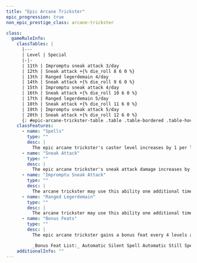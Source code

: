 ```yaml
---
title: "Epic Arcane Trickster"
epic_progression: true
non_epic_prestige_class: arcane-trickster

class:
  gameRuleInfo:
    classTables: |
      |---
      | Level | Special
      |-|-
      | 11th | Impromptu sneak attack 3/day
      | 12th | Sneak attack +{% die_roll 8 6 0 %}
      | 13th | Ranged legerdemain 4/day
      | 14th | Sneak attack +{% die_roll 9 6 0 %}
      | 15th | Impromptu sneak attack 4/day
      | 16th | Sneak attack +{% die_roll 10 6 0 %}
      | 17th | Ranged legerdemain 5/day
      | 18th | Sneak attack +{% die_roll 11 6 0 %}
      | 19th | Impromptu sneak attack 5/day
      | 20th | Sneak attack +{% die_roll 12 6 0 %}
      {: #epic-arcane-trickster-table .table .table-bordered .table-hover .table-striped data-caption="Table: Epic Arcane Trickster" }
    classFeatures:
      - name: "Spells"
        type: ""
        desc: |
          The epic arcane trickster's caster level increases by 1 per level gained above 10th. The epic arcane trickster continues to gain new spells per day (and spells known, if applicable) at each new level, up to the maximum spells per day and spells known of the arcane spellcasting class to which the arcane trickster belonged before adding the prestige class.
      - name: "Sneak Attack"
        type: ""
        desc: |
          The epic arcane trickster's sneak attack damage increases by +{% die_roll 1 6 0 %} every 2 levels above 10th.
      - name: "Impromptu Sneak Attack"
        type: ""
        desc: |
          The arcane trickster may use this ability one additional time per day for every 4 levels above 7th.
      - name: "Ranged Legerdemain"
        type: ""
        desc: |
          The arcane trickster may use this ability one additional time per day for every 4 levels above 9th.
      - name: "Bonus Feats"
        type: ""
        desc: |
          The epic arcane trickster gains a bonus feat every 4 levels after 10th. These bonus feats must be selected from the list below.

          _Bonus Feat List:_ Automatic Silent Spell Automatic Still Spell, Blinding Speed, Epic Skill Focus, Improved Combat Casting, Improved Sneak Attack, Improved Spell Capacity, Lingering Damage, Self-Concealment, Sneak Attack of Opportunity, Spell Knowledge, Spell Opportunity, Spell Stowaway.
    additionalInfo: ""
---
```

